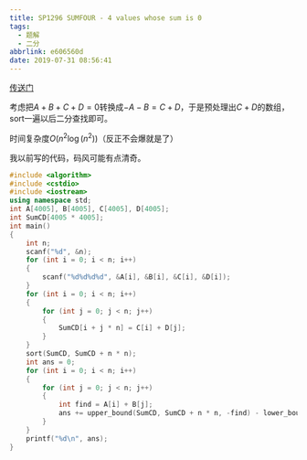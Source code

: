 ```yaml
---
title: SP1296 SUMFOUR - 4 values whose sum is 0
tags:
  - 题解
  - 二分
abbrlink: e606560d
date: 2019-07-31 08:56:41
---
```


[传送门](https://www.luogu.org/problem/SP1296)

考虑把$A+B+C+D=0$转换成$-A-B=C+D$，于是预处理出$C+D$的数组，sort一遍以后二分查找即可。

时间复杂度$O(n^2\log (n^2))$（反正不会爆就是了）

我以前写的代码，码风可能有点清奇。 

```cpp
#include <algorithm>
#include <cstdio>
#include <iostream>
using namespace std;
int A[4005], B[4005], C[4005], D[4005];
int SumCD[4005 * 4005];
int main()
{
    int n;
    scanf("%d", &n);
    for (int i = 0; i < n; i++)
    {
        scanf("%d%d%d%d", &A[i], &B[i], &C[i], &D[i]);
    }
    for (int i = 0; i < n; i++)
    {
        for (int j = 0; j < n; j++)
        {
            SumCD[i + j * n] = C[i] + D[j];
        }
    }
    sort(SumCD, SumCD + n * n);
    int ans = 0;
    for (int i = 0; i < n; i++)
    {
        for (int j = 0; j < n; j++)
        {
            int find = A[i] + B[j];
            ans += upper_bound(SumCD, SumCD + n * n, -find) - lower_bound(SumCD, SumCD + n * n, -find);
        }
    }
    printf("%d\n", ans);
}
```

